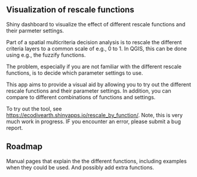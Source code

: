 ##  Visualization of rescale functions

Shiny dashboard to visualize the effect of different rescale functions and their parmeter settings.

Part of a spatial multicriteria decision analysis is to rescale the different criteria layers to a common scale of e.g., 0 to 1. In QGIS, this can be done using e.g., the fuzzify functions.

The problem, especially if you are not familiar with the different rescale functions, is to decide which parameter settings to use.

This app aims to provide a visual aid by allowing you to try out the different rescale functions and their parameter settings. In addition, you can compare to different combinations of functions and settings.

To try out the tool, see https://ecodivearth.shinyapps.io/rescale_by_function/. Note, this is very much work in progress. IF you encounter an error, please submit a bug report.

## Roadmap

Manual pages that explain the the different functions, including examples when they could be used. And possibly add extra functions.
